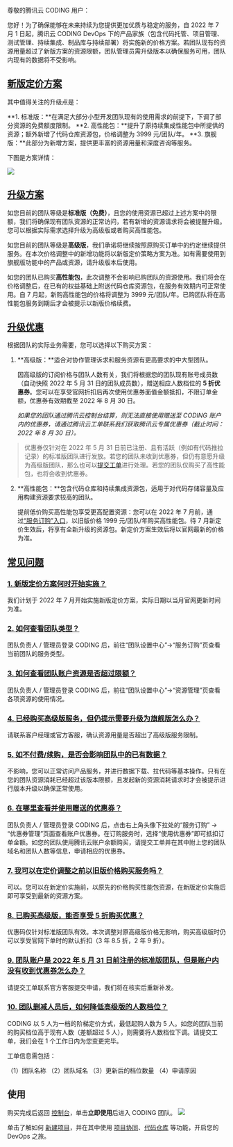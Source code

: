 尊敬的腾讯云 CODING 用户：

您好！为了确保能够在未来持续为您提供更加优质与稳定的服务，自 2022 年 7 月 1 日起，腾讯云 CODING DevOps 下的产品家族（包含代码托管、项目管理、测试管理、持续集成、制品库与持续部署）将实施新的价格方案。若团队现有的资源用量超过了新版方案的资源限额，团队管理员需升级版本以确保服务可用，团队内现有的数据将不受影响。

## [新版定价方案](#new)

其中值得关注的升级点是：

**1.  标准版：**在满足大部分小型开发团队现有的使用需求的前提下，下调了部分资源的免费额度限制。
**2.  高性能包：**提升了原持续集成性能包中所提供的资源；额外新增了代码仓库资源包，价格调整为 3999 元/团队/年。
**3.  旗舰版：**此部分为新增方案，提供更丰富的资源用量和深度咨询等服务。

下图是方案详情：

![](https://help-assets.codehub.cn/enterprise/20220608103532.png)

## [升级方案](#update-plan)

如您目前的团队等级是**标准版（免费）**，且您的使用资源已超过上述方案中的限额，我们将确保现有团队资源的正常访问，若有新增的资源请求将会被提醒升级。您可以根据实际需求选择升级为高级版或者购买高性能包。
 
如您目前的团队等级是**高级版**，我们承诺将继续按照原购买订单中的约定继续提供服务。在本次价格调整中的新增功能将以新版定价策略方案为准。如有需要使用到旗舰版功能中的产品或资源，请升级版本后使用。

如您的团队已购买**高性能包**，此次调整不会影响已购团队的资源使用。我们将会在价格调整后，在已有的权益基础上附送代码仓库资源包，在服务有效期内可正常使用。自 7 月起，新购高性能包的价格将调整为 3999 元/团队/年。已购团队将在高性能包服务到期后才会被提示以新版价格续费。

## [升级优惠](#discount)

根据团队的实际业务需要，您可以选择以下购买方案：

1.  **高级版：**适合对协作管理诉求和服务资源有更高要求的中大型团队。

    因高级版的订阅价格与团队人数有关，我们将根据您的团队现有账号成员数（自动快照 2022 年 5 月 31 日的团队成员数），赠送相应人数档位的 **5 折优惠券**。您可以在享受官网折扣后再次使用优惠券面值金额抵扣，不限订单金额，优惠券有效期截至 2022 年 8 月 30 日。

    *如果您的团队通过腾讯云控制台结算，则无法直接使用赠送至 CODING 账户内的优惠券，请通过腾讯云工单联系我们获取腾讯云专属优惠券（截止时间：2022 年 8 月 30 日）。*

> 优惠券仅针对在 2022 年 5 月 31 日前已注册、且有活跃（例如有代码推拉记录）的标准版团队进行发放。若您的团队未收到优惠券，但仍有意愿升级为高级版团队，那么也可以[提交工单](https://e.coding.net/signin?redirect=/workorder)进行处理。若您的团队仅购买了高性能包，也将会收到优惠券。

2.  **高性能包：**包含代码仓库和持续集成资源包，适用于对代码存储容量及应用构建资源要求较高的团队。

    提前低价购买高性能包享受更高配置资源：您可以在 2022 年 7 月前，通过[“服务订购”入口](https://buy.cloud.tencent.com/coding)，以旧版价格 1999 元/团队/年购买高性能包。待 7 月新定价生效后，将享有全新升级的资源包。新定价方案生效后将以官网最新的价格为准。

## [常见问题](#faq)

### [1.  新版定价方案何时开始实施？](#q1)
我们计划于 2022 年 7 月开始实施新版定价方案，实际日期以当月官网更新时间为准。 

### [2.  如何查看团队类型？](#q2)
团队负责人 / 管理员登录 CODING 后，前往“团队设置中心”→“服务订购”页查看当前团队的服务类型。

### [3.  如何查看团队账户资源是否超过限额？](#q3)
团队负责人 / 管理员登录 CODING 后，前往“团队设置中心”→“资源管理”页查看各项资源的使用情况。

### [4.  已经购买高级版服务，但仍提示需要升级为旗舰版怎么办？](#q4)
请联系客户经理或官方客服，确认资源用量是否超出了高级版服务限制。

### [5.  如不付费/续购，是否会影响团队中的已有数据？](#q5)
不影响，您可以正常访问产品服务，并进行数据下载、拉代码等基本操作。只有在您的团队资源消耗已经超过该版本限额，且发起新的资源消耗请求时才会被提示进行版本升级以确保正常使用。

### [6.  在哪里查看并使用赠送的优惠券？](#q6)
团队负责人 / 管理员登录 CODING 后，点击右上角头像下拉处的“服务订购” → “优惠券管理”页面查看账户优惠券。在订购服务时，选择“使用优惠券”即可抵扣订单金额。如您的团队使用腾讯云账户余额购买，请提交工单并在其中附上您的团队域名和团队人数等信息，申请相应的优惠券。

### [7.  我可以在定价调整之前以旧版价格购买服务吗？](#q7)
可以。您可以在新定价实施前，以原先的价格购买性能包资源，在新版定价实施后即可享受到最新的资源方案。

### [8.  已购买高级版，能否享受 5 折购买优惠？](#q8)
优惠码仅针对标准版团队有效。本次调整对原高级版价格无影响，购买高级版时仍可以享受官网下单时的默认折扣（3 年 8.5 折，2 年 9 折）。

### [9.  团队账户是 2022 年 5 月 31 日前注册的标准版团队，但是账户内没有收到优惠券怎么办？](#q9)
请提交工单联系官方客服提交申请，我们将在核实后重新补发。

### [10.  团队删减人员后，如何降低高级版的人数档位？](#q10)
CODING 以 5 人为一档的阶梯定价方式，最低起购人数为 5 人。如您的团队当前的购买档位高于现有人数（差额超过 5 人），则需要将人数档位下调。请提交工单，我们会在 1 个工作日内为您变更完毕。

工单信息需包括：

（1）团队名称
（2）团队域名
（3）更新后的档位数量
（4）申请原因

## 使用[](#use)

购买完成后返回 [控制台](https://console.cloud.tencent.com/coding)，单击**立即使用**后进入 CODING 团队。
![](https://qcloudimg.tencent-cloud.cn/raw/bab10805eca39a6b4caa122a0a30f137.png)

单击了解如何 [新建项目](https://help.coding.net/docs/start/project.html)，并在其中使用 [项目协同](https://cloud.tencent.com/document/product/1113/36819)、[代码仓库](https://cloud.tencent.com/document/product/1112/36433) 等功能，开启您的 DevOps 之旅。
